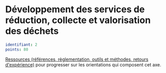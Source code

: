 # Développement des services de réduction, collecte et valorisation des déchets
```yaml
identifiant: 2
points: 80
```
[Ressources (références, règlementation, outils et méthodes, retours d'expérience)](https://www.optigede.org/sites/default/files/ressources-axe-2-referentiel-economie-circulaire.pdf) pour progresser sur les orientations qui composent cet axe.
